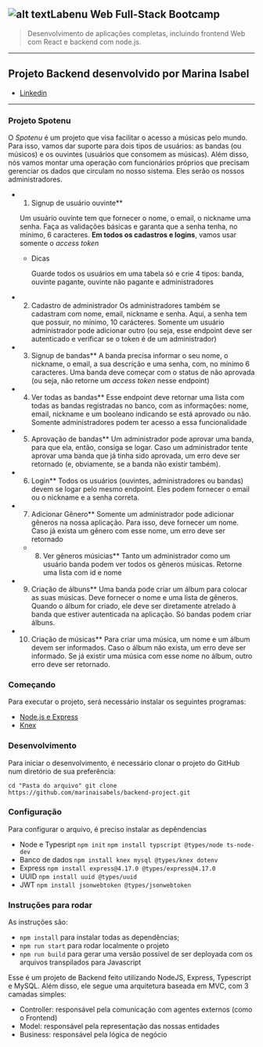 ## ![alt text](https://miro.medium.com/fit/c/128/128/2*pq7dg0Y11VmKBSy6qiJdtQ.png "Logo Title Text 1")Labenu Web Full-Stack Bootcamp
> Desenvolvimento de aplicações completas, incluindo frontend Web com React e backend com node.js.
______

## Projeto Backend desenvolvido por Marina Isabel
- [Linkedin](https://www.linkedin.com/in/marinaisabel/)

______

### Projeto Spotenu 

  O *Spotenu* é um projeto que visa facilitar o acesso a músicas pelo mundo. Para isso, vamos dar suporte para dois tipos de usuários: as bandas (ou músicos) e os ouvintes (usuários que consomem as músicas). Além disso, nós vamos montar uma operação com funcionários próprios que precisam gerenciar os dados que circulam no nosso sistema. Eles serão os nossos administradores.
  
  - 1. Signup de usuário ouvinte**

    Um usuário ouvinte tem que fornecer o nome, o email, o nickname uma senha. Faça as validações básicas e garanta que a senha tenha, no mínimo, 6 caracteres. **Em todos os cadastros e logins**, vamos usar somente o *access token*

    - Dicas

        Guarde todos os usuários em uma tabela só e crie 4 tipos: banda, ouvinte pagante, ouvinte não pagante e administradores

- 2. Cadastro de administrador
    Os administradores também se cadastram com nome, email, nickname e senha. Aqui, a senha tem que possuir, no mínimo, 10 carácteres. Somente um usuário administrador pode adicionar outro (ou seja, esse endpoint deve ser autenticado e verificar se o token é de um administrador)
- 3. Signup de bandas**
    A banda precisa informar o seu nome, o nickname, o email, a sua descrição e uma senha, com, no mínimo 6 caracteres. Uma banda deve começar com o status de não aprovada (ou seja, não retorne um *access token* nesse endpoint)
- 4. Ver todas as bandas**
    Esse endpoint deve retornar uma lista com todas as bandas registradas no banco, com as informações: nome, email,  nickname e um booleano indicando se está aprovado ou não. Somente administradores podem ter acesso a essa funcionalidade
- 5. Aprovação de bandas**
    Um administrador pode aprovar uma banda, para que ela, então, consiga se logar. Caso um administrador tente aprovar uma banda que já tinha sido aprovada, um erro deve ser retornado (e, obviamente, se a banda não existir também).
- 6. Login**
    Todos os usuários (ouvintes, administradores ou bandas) devem se logar pelo mesmo endpoint. Eles podem fornecer o email ou o nickname e a senha correta. 
- 7. Adicionar Gênero**
    Somente um administrador pode adicionar gêneros na nossa aplicação. Para isso, deve fornecer um nome. Caso já exista um gênero com esse nome, um erro deve ser retornado
  - 8. Ver gêneros músicias**
    Tanto um administrador como um usuário banda podem ver todos os gêneros músicas. Retorne uma lista com id e nome
- 9. Criação de álbuns**
    Uma banda pode criar um álbum para colocar as suas músicas. Deve fornecer o nome e uma lista de gêneros. Quando o álbum for criado, ele deve ser diretamente atrelado à banda que estiver autenticada na aplicação. Só bandas podem criar álbuns.
- 10. Criação de músicas**
    Para criar uma música, um nome e um álbum devem ser informados. Caso o álbum não exista, um erro deve ser informado. Se já existir uma música com esse nome no álbum, outro erro deve ser retornado. 

### Começando
  Para executar o projeto, será necessário instalar os seguintes programas:
  - [Node.js e Express](https://medium.com/@pedrompinto/tutorial-node-js-como-usar-o-express-js-7d3027f4f57b)
  - [Knex](http://knexjs.org/)
  
### Desenvolvimento
  Para iniciar o desenvolvimento, é necessário clonar o projeto do GitHub num diretório de sua preferência:
  
  ``cd "Pasta do arquivo"
    git clone https://github.com/marinaisabels/backend-project.git
    ``
### Configuração
  Para configurar o arquivo, é preciso instalar as depêndencias
  - Node e Typesript
    `npm init`
    `npm install typscript @types/node ts-node-dev`
  - Banco de dados 
    `npm install knex mysql @types/knex dotenv`
  - Express 
    `npm install express@4.17.0 @types/express@4.17.0`
  - UUID 
    `npm install uuid @types/uuid`
  - JWT 
    `npm install jsonwebtoken @types/jsonwebtoken`
    
### Instruções para rodar
As instruções são:
- `npm install` para instalar todas as dependências;
- `npm run start` para rodar localmente o projeto
- `npm run build` para gerar uma versão possível de ser deployada com 
os arquivos transpilados para Javascript    
    
Esse é um projeto de Backend feito utilizando NodeJS, Express, Typescript 
e MySQL. Além disso, ele segue uma arquitetura baseada em MVC, com 3 camadas 
simples:

- Controller: responsável pela comunicação com agentes externos 
(como o Frontend)
- Model: responsável pela representação das nossas entidades
- Business: responsável pela lógica de negócio

    
    
   
  
